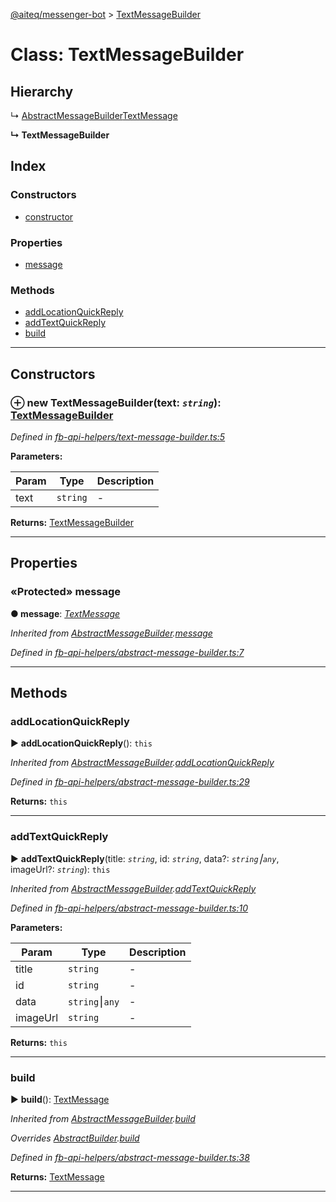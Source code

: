 [@aiteq/messenger-bot](../README.md) > [TextMessageBuilder](../classes/textmessagebuilder.md)



# Class: TextMessageBuilder

## Hierarchy


↳  [AbstractMessageBuilder](abstractmessagebuilder.md)[TextMessage](../interfaces/send.textmessage.md)

**↳ TextMessageBuilder**







## Index

### Constructors

* [constructor](textmessagebuilder.md#constructor)


### Properties

* [message](textmessagebuilder.md#message)


### Methods

* [addLocationQuickReply](textmessagebuilder.md#addlocationquickreply)
* [addTextQuickReply](textmessagebuilder.md#addtextquickreply)
* [build](textmessagebuilder.md#build)



---
## Constructors
<a id="constructor"></a>


### ⊕ **new TextMessageBuilder**(text: *`string`*): [TextMessageBuilder](textmessagebuilder.md)



*Defined in [fb-api-helpers/text-message-builder.ts:5](https://github.com/aiteq/messenger-bot/blob/a540dbb/src/fb-api-helpers/text-message-builder.ts#L5)*



**Parameters:**

| Param | Type | Description |
| ------ | ------ | ------ |
| text | `string`   |  - |





**Returns:** [TextMessageBuilder](textmessagebuilder.md)

---


## Properties
<a id="message"></a>

### «Protected» message

**●  message**:  *[TextMessage](../interfaces/send.textmessage.md)* 

*Inherited from [AbstractMessageBuilder](abstractmessagebuilder.md).[message](abstractmessagebuilder.md#message)*

*Defined in [fb-api-helpers/abstract-message-builder.ts:7](https://github.com/aiteq/messenger-bot/blob/a540dbb/src/fb-api-helpers/abstract-message-builder.ts#L7)*





___


## Methods
<a id="addlocationquickreply"></a>

###  addLocationQuickReply

► **addLocationQuickReply**(): `this`




*Inherited from [AbstractMessageBuilder](abstractmessagebuilder.md).[addLocationQuickReply](abstractmessagebuilder.md#addlocationquickreply)*

*Defined in [fb-api-helpers/abstract-message-builder.ts:29](https://github.com/aiteq/messenger-bot/blob/a540dbb/src/fb-api-helpers/abstract-message-builder.ts#L29)*





**Returns:** `this`





___

<a id="addtextquickreply"></a>

###  addTextQuickReply

► **addTextQuickReply**(title: *`string`*, id: *`string`*, data?: *`string`⎮`any`*, imageUrl?: *`string`*): `this`




*Inherited from [AbstractMessageBuilder](abstractmessagebuilder.md).[addTextQuickReply](abstractmessagebuilder.md#addtextquickreply)*

*Defined in [fb-api-helpers/abstract-message-builder.ts:10](https://github.com/aiteq/messenger-bot/blob/a540dbb/src/fb-api-helpers/abstract-message-builder.ts#L10)*



**Parameters:**

| Param | Type | Description |
| ------ | ------ | ------ |
| title | `string`   |  - |
| id | `string`   |  - |
| data | `string`⎮`any`   |  - |
| imageUrl | `string`   |  - |





**Returns:** `this`





___

<a id="build"></a>

###  build

► **build**(): [TextMessage](../interfaces/send.textmessage.md)




*Inherited from [AbstractMessageBuilder](abstractmessagebuilder.md).[build](abstractmessagebuilder.md#build)*

*Overrides [AbstractBuilder](abstractbuilder.md).[build](abstractbuilder.md#build)*

*Defined in [fb-api-helpers/abstract-message-builder.ts:38](https://github.com/aiteq/messenger-bot/blob/a540dbb/src/fb-api-helpers/abstract-message-builder.ts#L38)*





**Returns:** [TextMessage](../interfaces/send.textmessage.md)





___


